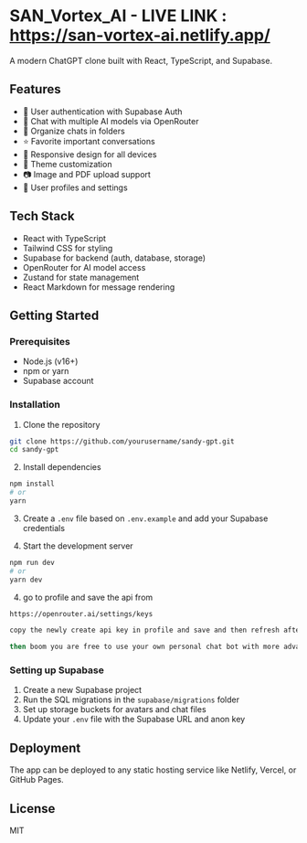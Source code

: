 # SAN_Vortex_AI -  LIVE LINK :  https://san-vortex-ai.netlify.app/

A modern ChatGPT clone built with React, TypeScript, and Supabase.

## Features

- 🔐 User authentication with Supabase Auth
- 💬 Chat with multiple AI models via OpenRouter
- 📁 Organize chats in folders
- ⭐ Favorite important conversations
- 📱 Responsive design for all devices
- 🌙 Theme customization
- 📷 Image and PDF upload support
- 👤 User profiles and settings

## Tech Stack

- React with TypeScript
- Tailwind CSS for styling
- Supabase for backend (auth, database, storage)
- OpenRouter for AI model access
- Zustand for state management
- React Markdown for message rendering

## Getting Started

### Prerequisites

- Node.js (v16+)
- npm or yarn
- Supabase account

### Installation

1. Clone the repository
```bash
git clone https://github.com/yourusername/sandy-gpt.git
cd sandy-gpt
```

2. Install dependencies
```bash
npm install
# or
yarn
```

3. Create a `.env` file based on `.env.example` and add your Supabase credentials

4. Start the development server
```bash
npm run dev
# or
yarn dev
```
4. go to profile and save the api from 
```bash
https://openrouter.ai/settings/keys

copy the newly create api key in profile and save and then refresh after saving

then boom you are free to use your own personal chat bot with more advanced models than chatgpt
```

### Setting up Supabase

1. Create a new Supabase project
2. Run the SQL migrations in the `supabase/migrations` folder
3. Set up storage buckets for avatars and chat files
4. Update your `.env` file with the Supabase URL and anon key

## Deployment

The app can be deployed to any static hosting service like Netlify, Vercel, or GitHub Pages.

## License

MIT
